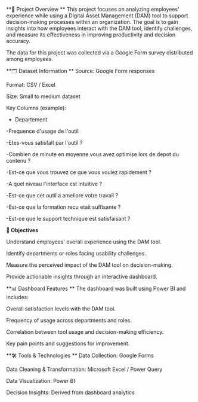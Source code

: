 **📌 Project Overview
**
This project focuses on analyzing employees' experience while using a Digital Asset Management (DAM) tool to support decision-making processes within an organization.
The goal is to gain insights into how employees interact with the DAM tool, identify challenges, and measure its effectiveness in improving productivity and decision accuracy.

The data for this project was collected via a Google Form survey distributed among employees.


**🗂️ Dataset Information
**
Source: Google Form responses

Format: CSV / Excel

Size: Small to medium dataset

Key Columns (example):

- Departement
  
-Frequence d'usage de l'outil

-Etes-vous satisfait par l'outil ?

-Combien de minute en moyenne vous avez optimise lors de depot du contenu ?

-Est-ce que vous trouvez ce que vous voulez rapidement ?

-A quel niveau l'interface est intuitive ?

-Est-ce que cet outil a ameliore votre travail ?

-Est-ce que la formation recu etait suffisante ?

-Est-ce que le support technique est satisfaisant ? 


**🎯 Objectives**

Understand employees' overall experience using the DAM tool.

Identify departments or roles facing usability challenges.

Measure the perceived impact of the DAM tool on decision-making.

Provide actionable insights through an interactive dashboard.


**📊 Dashboard Features
**
The dashboard was built using Power BI and includes:

Overall satisfaction levels with the DAM tool.

Frequency of usage across departments and roles.

Correlation between tool usage and decision-making efficiency.

Key pain points and suggestions for improvement.


**🛠️ Tools & Technologies
**
Data Collection: Google Forms

Data Cleaning & Transformation: Microsoft Excel / Power Query

Data Visualization: Power BI

Decision Insights: Derived from dashboard analytics
